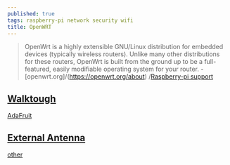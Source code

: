 ```yaml
---
published: true
tags: raspberry-pi network security wifi
title: OpenWRT
---
```

> OpenWrt is a highly extensible GNU/Linux distribution for embedded devices (typically wireless routers). Unlike many other distributions for these routers, OpenWrt is built from the ground up to be a full-featured, easily modifiable operating system for your router. - [openwrt.org]/(https://openwrt.org/about) /[Raspberry-pi support](https://openwrt.org/toh/raspberry_pi_foundation/raspberry_pi)

## [Walktough](https://computers.tutsplus.com/articles/installing-openwrt-on-a-raspberry-pi-as-a-new-home-firewall--mac-55984)

[AdaFruit](https://cdn-learn.adafruit.com/downloads/pdf/setting-up-a-raspberry-pi-as-a-wifi-access-point.pdf)

## [External Antenna](https://www.dorkbotpdx.org/blog/wramsdell/external_antenna_modifications_for_the_raspberry_pi_3)

[other](https://hackaday.io/project/10091-raspberry-pi-3-external-antenna)

